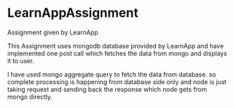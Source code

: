 # LearnAppAssignment
Assignment given by LearnApp

This Assignment uses mongodb database provided by LearnApp and have implemented one post call which fetches the data from mongo and displays it to user.

I have used mongo aggregate query to fetch the data from database. so complete processing is happening from database side only and node is just taking request and sending back the response which node gets from mongo directly.